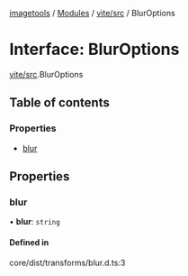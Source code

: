 [imagetools](../README.md) / [Modules](../modules.md) / [vite/src](../modules/vite_src.md) / BlurOptions

# Interface: BlurOptions

[vite/src](../modules/vite_src.md).BlurOptions

## Table of contents

### Properties

- [blur](vite_src.BlurOptions.md#blur)

## Properties

### blur

• **blur**: `string`

#### Defined in

core/dist/transforms/blur.d.ts:3
